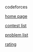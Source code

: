 codeforces

[home page](http://codeforces.com/)

[contest list](http://codeforces.com/contests)

[problem list](http://codeforces.com/problemset)

[rating](http://codeforces.com/ratings/friends/true)
